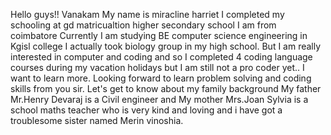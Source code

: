 Hello guys!!
Vanakam
My name is miracline harriet 
I completed my schooling at gd matricualtion higher secondary school
I am from coimbatore
Currently I am studying BE computer science engineering in Kgisl college
I actually took biology group in my high school.
But I am really interested in computer and coding
and so I completed 4 coding language courses during my vacation holidays but I am still not a pro coder yet..
I want to learn more.
Looking forward to learn problem solving  and coding skills from you sir.
Let's get to know about my family background
My father Mr.Henry Devaraj is a Civil engineer and 
My mother Mrs.Joan Sylvia is a school maths teacher who is very kind and loving
and i have got a troublesome sister named Merin vinoshia.

